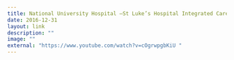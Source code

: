 ```yaml
---
title: National University Hospital –St Luke’s Hospital Integrated Care Path (ICP)
date: 2016-12-31
layout: link
description: ""
image: ""
external: "https://www.youtube.com/watch?v=cOgrwpgbKiU "
---
```

